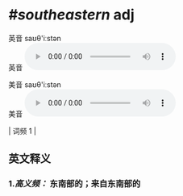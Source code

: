 # ***\#southeastern*** adj
英音 saʊθ'iːstən  
英音
<audio src="./media/southeastern-b.aac" controls="controls"></audio>

美音 saʊθ'iːstən  
美音
<audio src="./media/southeastern.aac" controls="controls"></audio>



| 词频 1 |  

英文释义
---
### 1.*高义频：* **东南部的；来自东南部的**  


